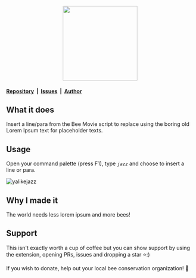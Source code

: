<p align="center">
  <img height="200" src="https://user-images.githubusercontent.com/48270786/86530947-d68e0100-beda-11ea-9b17-af91633aec9e.png">
</p>

#### [Repository](https://github.com/kartik918/Ya-Like-Jazz)&nbsp;&nbsp;|&nbsp;&nbsp;[Issues](https://github.com/kartik918/Ya-Like-Jazz/issues)&nbsp;&nbsp;|&nbsp;&nbsp;[Author](https://github.com/kartik918)&nbsp;&nbsp;

## What it does

Insert a line/para from the Bee Movie script to replace using the boring old Lorem Ipsum text for placeholder texts.

## Usage

Open your command palette (press F1), type <code><i>jazz</i></code> and choose to insert a line or para.

![yalikejazz](https://user-images.githubusercontent.com/48270786/86530232-99267500-bed4-11ea-989e-a4577d0307e0.gif)

## Why I made it

The world needs less lorem ipsum and more bees!

## Support

This isn't exactly worth a cup of coffee but you can show support by using the extension, opening PRs, issues and dropping a star ⭐:)

If you wish to donate, help out your local bee conservation organization! 🐝

